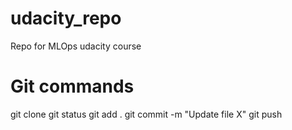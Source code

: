 # udacity_repo
Repo for MLOps udacity course

# Git commands
git clone
git status
git add .
git commit -m "Update file X"
git push
